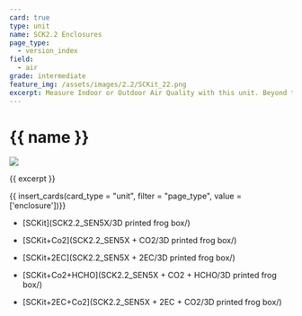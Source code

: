 ```yaml
---
card: true
type: unit
name: SCK2.2 Enclosures
page_type:
  - version_index
field:
  - air
grade: intermediate
feature_img: /assets/images/2.2/SCKit_22.png
excerpt: Measure Indoor or Outdoor Air Quality with this unit. Beyond the metrics from the kit, it can measure CO2 with a very reliable CO2 sensor!
---
```


# {{ name }}

![]({{feature_img}})

{{ excerpt }}

{{ insert_cards(card_type = "unit", filter = "page_type", value = ['enclosure'])}}



- [SCKit](SCK2.2_SEN5X/3D printed frog box/)

- [SCKit+Co2](SCK2.2_SEN5X + CO2/3D printed frog box/)

- [SCKit+2EC](SCK2.2_SEN5X + 2EC/3D printed frog box/)

- [SCKit+Co2+HCHO](SCK2.2_SEN5X + CO2 + HCHO/3D printed frog box/)

- [SCKit+2EC+Co2](SCK2.2_SEN5X + 2EC + CO2/3D printed frog box/)
